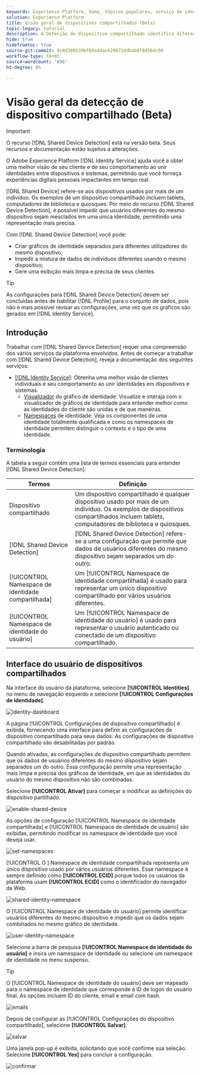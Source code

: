 ```yaml
---
keywords: Experience Platform, home, tópicos populares, serviço de identidade, serviço de identidade, dispositivos compartilhados, dispositivos compartilhados
solution: Experience Platform
title: Visão geral de dispositivos compartilhados (Beta)
topic-legacy: tutorial
description: A Detecção de dispositivo compartilhado identifica diferentes usuários autenticados do mesmo dispositivo, permitindo uma representação mais precisa dos dados do cliente nos gráficos de identidade
hide: true
hidefromtoc: true
source-git-commit: 9c0d360b39bf69a44ac6298724dbab0f8456dc90
workflow-type: tm+mt
source-wordcount: '656'
ht-degree: 0%

---
```


# Visão geral da detecção de dispositivo compartilhado (Beta)

>[!IMPORTANT]
>
>O recurso [!DNL Shared Device Detection] está na versão beta. Seus recursos e documentação estão sujeitos a alterações.

O Adobe Experience Platform [!DNL Identity Service] ajuda você a obter uma melhor visão de seu cliente e de seu comportamento ao unir identidades entre dispositivos e sistemas, permitindo que você forneça experiências digitais pessoais impactantes em tempo real.

[!DNL Shared Device] refere-se aos dispositivos usados por mais de um indivíduo. Os exemplos de um dispositivo compartilhado incluem tablets, computadores de biblioteca e quiosques. Por meio do recurso [!DNL Shared Device Detection], é possível impedir que usuários diferentes do mesmo dispositivo sejam mesclados em uma única identidade, permitindo uma representação mais precisa.

Com [!DNL Shared Device Detection] você pode:

* Criar gráficos de identidade separados para diferentes utilizadores do mesmo dispositivo;
* Impedir a mistura de dados de indivíduos diferentes usando o mesmo dispositivo;
* Gere uma exibição mais limpa e precisa de seus clientes.

>[!TIP]
>
>As configurações para [!DNL Shared Device Detection] devem ser concluídas antes de habilitar [!DNL Profile] para o conjunto de dados, pois não é mais possível revisar as configurações, uma vez que os gráficos são gerados em [!DNL Identity Service].

## Introdução

Trabalhar com [!DNL Shared Device Detection] requer uma compreensão dos vários serviços da plataforma envolvidos. Antes de começar a trabalhar com [!DNL Shared Device Detection], reveja a documentação dos seguintes serviços:

* [[!DNL Identity Service]](../home.md): Obtenha uma melhor visão de clientes individuais e seu comportamento ao unir identidades em dispositivos e sistemas.
   * [Visualizador](./identity-graph-viewer.md) do gráfico de identidade: Visualize e interaja com o visualizador de gráficos de identidade para entender melhor como as identidades do cliente são unidas e de que maneiras.
   * [Namespaces](../namespaces.md) de identidade: Veja os componentes de uma identidade totalmente qualificada e como os namespaces de identidade permitem distinguir o contexto e o tipo de uma identidade.

### Terminologia

A tabela a seguir contém uma lista de termos essenciais para entender [!DNL Shared Device Detection]:

| Termos | Definição |
| --- | --- |
| Dispositivo compartilhado | Um dispositivo compartilhado é qualquer dispositivo usado por mais de um indivíduo. Os exemplos de dispositivos compartilhados incluem tablets, computadores de biblioteca e quiosques. |
| [!DNL Shared Device Detection] | [!DNL Shared Device Detection] refere-se a uma configuração que permite que dados de usuários diferentes do mesmo dispositivo sejam separados um do outro. |
| [!UICONTROL Namespace de identidade compartilhada] | Um [!UICONTROL Namespace de identidade compartilhada] é usado para representar um único dispositivo compartilhado por vários usuários diferentes. |
| [!UICONTROL Namespace de identidade do usuário] | Um [!UICONTROL Namespace de identidade do usuário] é usado para representar o usuário autenticado ou conectado de um dispositivo compartilhado. |

## Interface do usuário de dispositivos compartilhados

Na interface do usuário da plataforma, selecione **[!UICONTROL Identities]** no menu de navegação esquerdo e selecione **[!UICONTROL Configurações de identidade]**.

![identity-dashboard](../images/shared-device/identity-dashboard.png)

A página [!UICONTROL Configurações de dispositivo compartilhado] é exibida, fornecendo uma interface para definir as configurações de dispositivo compartilhado para seus dados. As configurações de dispositivo compartilhado são desabilitadas por padrão.

Quando ativadas, as configurações de dispositivo compartilhado permitem que os dados de usuários diferentes do mesmo dispositivo sejam separados um do outro. Essa configuração permite uma representação mais limpa e precisa dos gráficos de identidade, em que as identidades do usuário do mesmo dispositivo não são combinadas.

Selecione **[!UICONTROL Ativar]** para começar a modificar as definições do dispositivo partilhado.

![enable-shared-device](../images/shared-device/enable-shared-device.png)

As opções de configuração [!UICONTROL Namespace de identidade compartilhada] e [!UICONTROL Namespace de identidade de usuário] são exibidas, permitindo modificar os namespace de identidade que você deseja usar.

![set-namespaces](../images/shared-device/set-namespaces.png)

[!UICONTROL O ] Namespace de identidade compartilhada representa um único dispositivo usado por vários usuários diferentes. Esse namespace é sempre definido como **[!UICONTROL ECID]** porque todos os usuários da plataforma usam **[!UICONTROL ECID]** como o identificador do navegador da Web.

![shared-identity-namespace](../images/shared-device/shared-identity-namespace.png)

O [!UICONTROL Namespace de identidade do usuário] permite identificar usuários diferentes do mesmo dispositivo e impedir que os dados sejam combinados no mesmo gráfico de identidade.

![user-identity-namespace](../images/shared-device/user-identity-namespace.png)

Selecione a barra de pesquisa **[!UICONTROL Namespace de identidade do usuário]** e insira um namespace de identidade ou selecione um namespace de identidade no menu suspenso.

>[!TIP]
>
>O [!UICONTROL Namespace de identidade do usuário] deve ser mapeado para o namespace de identidade que corresponde à ID de logon do usuário final. As opções incluem ID do cliente, email e email com hash.

![emails](../images/shared-device/emails.png)

Depois de configurar as [!UICONTROL Configurações do dispositivo compartilhado], selecione **[!UICONTROL Salvar]**.

![salvar](../images/shared-device/save.png)

Uma janela pop-up é exibida, solicitando que você confirme sua seleção. Selecione **[!UICONTROL Yes]** para concluir a configuração.

![confirmar](../images/shared-device/confirm.png)
